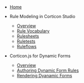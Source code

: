 - [Home](home.md)

- Rule Modeling in Corticon Studio
  - [Overview](Modeling-Rules/README.md)
  - [Rule Vocabulary](Modeling-Rules/Rule-Vocabulary.md)
  - [Rulesheets](Modeling-Rules/Rulesheets.md)
  - [Ruletests](Modeling-Rules/Ruletest.md)
  - [Ruleflows](Modeling-Rules/Ruleflows.md)

- Corticon.js for Dynamic Forms
  - [Overview](Dynamic-Forms/README.md)
  - [Authoring Dynamic Form Rules](Dynamic-Forms/Authoring-the-Rules/README.md)
  - [Rendering Dyanamic Forms](Dynamic-Forms/Rendering-the-Rules/README.md)
<!-- 
- Corticon.js
  - [Overview](corticonJS/README.md)
  - [JavaScript Platforms](corticonJS/Serverless%20Target%20Platforms.md)
  - [Using the JavaScript rules API](corticonJS/Using%20the%20JavaScript%20Rules%20API.md)
  - [Customizing the wrapper](corticonJS/Customizing%20the%20wrapper.md)
  - [Service contracts](corticonJS/Service-Contracts.md)
  - [JSON payloads and results in Corticon.js](corticonJS/JSON%20payloads%20and%20results%20in%20Corticon.js.md)
  - [JavaScript Functions](corticonJS/Custom%20JavaScript%20functions.md)
  - [Rule statements and Rule messages in Corticon.js](corticonJS/Rule%20statements%20and%20Rule%20messages%20in%20Corticon.js.md)
  - [Scripting](corticonJS/Scripting.md)




- Corticon Server Deployment
  - [Overview](corticonJava/README.md)
  - [Extending Corticon](corticonJava/extending-corticon/README.md)
  - [Accessing Data from Decision Services](corticonJava/integrating-external-datasources/README.md)
  

- Additional Resources
  * [GitHub](https://github.com/corticon/) -->